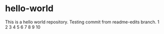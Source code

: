 # hello-world
This is a hello world repository.
Testing commit from readme-edits branch.
1
2
3
4
5
6
7
8
9
10
